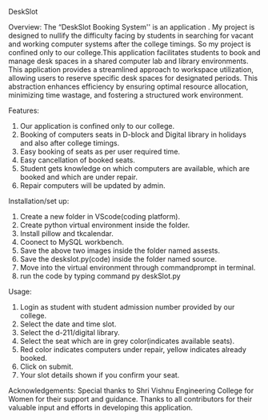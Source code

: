 DeskSlot

Overview:
The “DeskSlot Booking System'' is an application . My project is designed to nullify the difficulty facing by students in searching for vacant and working computer systems after the college timings. So my project is confined only to our college.This application  facilitates students to book and manage desk spaces in a shared computer lab and library environments. This application provides a streamlined approach to workspace utilization, allowing users to reserve specific desk spaces for designated periods. This abstraction enhances efficiency by ensuring optimal resource allocation, minimizing time wastage, and fostering a structured work environment.

Features:
1. Our application is confined only to our college. 
2. Booking of computers seats in D-block and Digital library in holidays and also after college timings.
3. Easy booking of seats as per user required time.
4. Easy cancellation of booked seats.
5. Student gets knowledge on which computers are available, which are booked and which are under repair.
6. Repair computers will be updated by admin.

Installation/set up:
1. Create a new folder in VScode(coding platform).
2. Create python virtual environment inside the folder.
3. Install pillow and tkcalendar.
4. Coonect to MySQL workbench.
5. Save the above two images inside the folder named assests.
6. Save the deskslot.py(code) inside the folder named source.
7. Move into the virtual environment through commandprompt in terminal.
8. run the code by typing command py deskSlot.py

Usage:
1. Login as student with student admission number provided by our college.
2. Select the date and time slot.
3. Select the d-211/digital library.
4. Select the seat which are in grey color(indicates available seats).
5. Red color indicates computers under repair, yellow indicates already booked.
6. Click on submit.
7. Your slot details shown if you confirm your seat.

Acknowledgements:
Special thanks to Shri Vishnu Engineering College for Women for their support and guidance.
Thanks to all contributors for their valuable input and efforts in developing this application.
